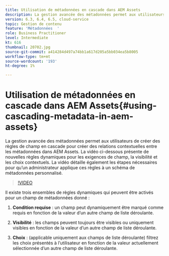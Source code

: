 ```yaml
---
title: Utilisation de métadonnées en cascade dans AEM Assets
description: La gestion avancée des métadonnées permet aux utilisateurs de créer des règles de champ en cascade pour créer des relations contextuelles entre les métadonnées dans AEM Assets. La vidéo ci-dessous présente de nouvelles règles dynamiques pour les exigences de champ, la visibilité et les choix contextuels. La vidéo détaille également les étapes nécessaires pour qu’un administrateur applique ces règles à un schéma de métadonnées personnalisé.
version: 6.3, 6.4, 6.5, cloud-service
topic: Gestion de contenu
feature: 'Métadonnées  '
role: Business Practitioner
level: Intermediate
kt: 616
thumbnail: 20702.jpg
source-git-commit: a414284d497a74bb1a617d205a5bb034ea5b8005
workflow-type: tm+mt
source-wordcount: '193'
ht-degree: 1%

---
```



# Utilisation de métadonnées en cascade dans AEM Assets{#using-cascading-metadata-in-aem-assets}

La gestion avancée des métadonnées permet aux utilisateurs de créer des règles de champ en cascade pour créer des relations contextuelles entre les métadonnées dans AEM Assets. La vidéo ci-dessous présente de nouvelles règles dynamiques pour les exigences de champ, la visibilité et les choix contextuels. La vidéo détaille également les étapes nécessaires pour qu’un administrateur applique ces règles à un schéma de métadonnées personnalisé.

>[!VIDEO](https://video.tv.adobe.com/v/20702/?quality=12&learn=on)

Il existe trois ensembles de règles dynamiques qui peuvent être activés pour un champ de métadonnées donné :

1. **Condition requise**  : un champ peut dynamiquement être marqué comme requis en fonction de la valeur d’un autre champ de liste déroulante.

2. **Visibilité**  : les champs peuvent toujours être visibles ou uniquement visibles en fonction de la valeur d’un autre champ de liste déroulante.

3. **Choix**  : (applicable uniquement aux champs de liste déroulante) filtrez les choix présentés à l’utilisateur en fonction de la valeur actuellement sélectionnée d’un autre champ de liste déroulante.
